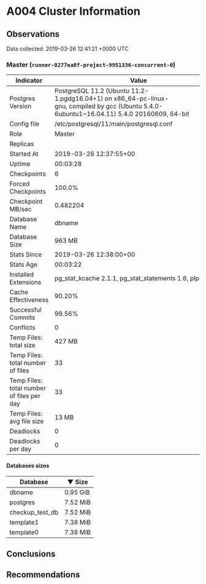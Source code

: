 # A004 Cluster Information #

## Observations ##
Data collected: 2019-03-26 12:41:21 +0000 UTC  



### Master (`runner-0277ea0f-project-9951336-concurrent-0`) ###

 Indicator | Value
-----------|-------
Postgres Version | PostgreSQL&nbsp;11.2&nbsp;(Ubuntu&nbsp;11.2-1.pgdg16.04+1)&nbsp;on&nbsp;x86_64-pc-linux-gnu,&nbsp;compiled&nbsp;by&nbsp;gcc&nbsp;(Ubuntu&nbsp;5.4.0-6ubuntu1~16.04.11)&nbsp;5.4.0&nbsp;20160609,&nbsp;64-bit
Config file | /etc/postgresql/11/main/postgresql.conf
Role | Master
Replicas | 
Started At | 2019-03-26&nbsp;12:37:55+00
Uptime | 00:03:28
Checkpoints | 6
Forced Checkpoints | 100.0%
Checkpoint MB/sec | 0.482204
Database Name | dbname
Database Size | 963&nbsp;MB
Stats Since | 2019-03-26&nbsp;12:38:00+00
Stats Age | 00:03:22
Installed Extensions | pg_stat_kcache&nbsp;2.1.1,&nbsp;pg_stat_statements&nbsp;1.6,&nbsp;plpgsql&nbsp;1.0
Cache Effectiveness | 90.20%
Successful Commits | 99.56%
Conflicts | 0
Temp Files: total size | 427&nbsp;MB
Temp Files: total number of files | 33
Temp Files: total number of files per day | 33
Temp Files: avg file size | 13&nbsp;MB
Deadlocks | 0
Deadlocks per day | 0

#### Databases sizes ####
Database | &#9660;&nbsp;Size
---------|------
dbname | 0.95&nbsp;GiB
postgres | 7.52&nbsp;MiB
checkup_test_db | 7.52&nbsp;MiB
template1 | 7.38&nbsp;MiB
template0 | 7.38&nbsp;MiB


## Conclusions ##


## Recommendations ##

